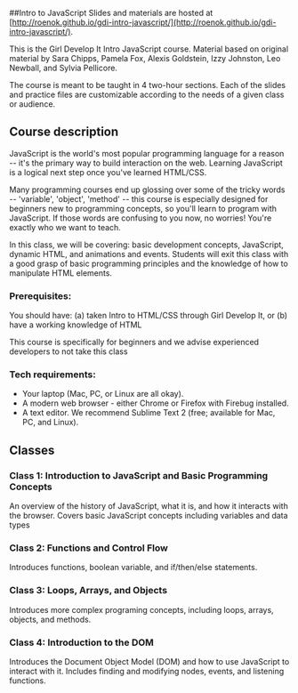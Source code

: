 ##Intro to JavaScript
Slides and materials are hosted at [http://roenok.github.io/gdi-intro-javascript/](http://roenok.github.io/gdi-intro-javascript/).

This is the Girl Develop It Intro JavaScript course. Material based on original material by Sara Chipps, Pamela Fox, Alexis Goldstein, Izzy Johnston, Leo Newball, and Sylvia Pellicore.

The course is meant to be taught in 4 two-hour sections. Each of the slides and practice files are customizable according to the needs of a given class or audience.

## Course description
JavaScript is the world's most popular programming language for a reason -- it's the primary way to build interaction on the web. Learning JavaScript is a logical next step once you've learned HTML/CSS.

Many programming courses end up glossing over some of the tricky words -- 'variable', 'object', 'method' -- this course is especially designed for beginners new to programming concepts, so you'll learn to program with JavaScript. If those words are confusing to you now, no worries! You're exactly who we want to teach.

In this class, we will be covering: basic development concepts, JavaScript, dynamic HTML, and animations and events. Students will exit this class with a good grasp of basic programming principles and the knowledge of how to manipulate HTML elements.

### Prerequisites:
You should have:
(a) taken Intro to HTML/CSS through Girl Develop It, or
(b) have a working knowledge of HTML

This course is specifically for beginners and we advise experienced developers to not take this class

### Tech requirements:
 - Your laptop (Mac, PC, or Linux are all okay).
 - A modern web browser - either Chrome or Firefox with Firebug installed.
 - A text editor. We recommend Sublime Text 2 (free; available for Mac, PC, and Linux).

## Classes
### Class 1: Introduction to JavaScript and Basic Programming Concepts
An overview of the history of JavaScript, what it is, and how it interacts with the browser. Covers basic JavaScript concepts including variables and data types

### Class 2: Functions and Control Flow
Introduces functions, boolean variable, and if/then/else statements.

### Class 3: Loops, Arrays, and Objects
Introduces more complex programing concepts, including loops, arrays, objects, and methods.

### Class 4: Introduction to the DOM
Introduces the Document Object Model (DOM) and how to use JavaScript to interact with it. Includes finding and modifying nodes, events, and listening functions.
